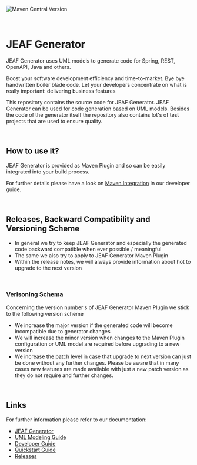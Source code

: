 ![Maven Central Version](https://img.shields.io/maven-central/v/com.anaptecs.jeaf.generator/jeaf-generator-project)


<br>

# JEAF Generator
JEAF Generator uses UML models to generate code for Spring, REST, OpenAPI, Java and others.

Boost your software development efficiency and time-to-market. Bye bye handwritten boiler blade code. Let your developers concentrate on what is really important: delivering business features

This repository contains the source code for JEAF Generator. JEAF Generator can be used for code generation based on UML models. Besides the code of the generator itself the repository also contains lot's of test projects that are used to ensure quality. 

<br>

## How to use it?
JEAF Generator is provided as Maven Plugin and so can be easily integrated into your build process.

For further details please have a look on [Maven Integration](https://www.jeaf-generator.io/developer-guide/maven-integration/) in our developer guide.

<br>

## Releases, Backward Compatibility and Versioning Scheme
* In general we try to keep JEAF Generator and especially the generated code backward compatible when ever possible / meaningful
* The same we also try to apply to JEAF Generator Maven Plugin
* Within the release notes, we will always provide information about hot to upgrade to the next version

<br>

### Verisoning Schema
Concerning the version number s of JEAF Generator Maven Plugin we stick to the following version scheme
* We increase the major version if the generated code will become incompatible due to generator changes
* We will increase the minor version when changes to the Maven Plugin configuration or UML model are required before upgrading to a new version
* We increase the patch level in case that upgrade to next version can just be done without any further changes. Please be aware that in many cases new features are made available with just a new patch version as they do not require and further changes.

<br>

## Links
For further information please refer to our documentation:

* [JEAF Generator](https://www.jeaf-generator.io/)
* [UML Modeling Guide](https://www.jeaf-generator.io/uml-modeling-guide/)
* [Developer Guide](https://www.jeaf-generator.io/developer-guide/)
* [Quickstart Guide](https://www.jeaf-generator.io/developer-guide/quickstart/)
* [Releases](https://github.com/anaptecs/jeaf-generator/releases)

